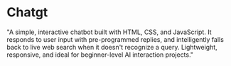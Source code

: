 # Chatgt
"A simple, interactive chatbot built with HTML, CSS, and JavaScript. It responds to user input with pre-programmed replies, and intelligently falls back to live web search when it doesn't recognize a query. Lightweight, responsive, and ideal for beginner-level AI interaction projects." 
